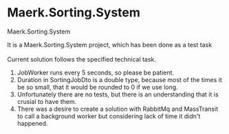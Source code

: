 # Maerk.Sorting.System
Maerk.Sorting.System

It is a Maerk.Sorting.System project, which has been done as a test task
</br>
</br>
Current solution follows the specified technical task.</br>
1. JobWorker runs every 5 seconds, so please be patient.</br>
2. Duration in SortingJobDto is a double type, because most of the times it be so small, that it would be rounded to 0 if we use long.</br>
3. Unfortunately there are no tests, but there is an understanding that it is crusial to have them.</br>
4. There was a desire to create a solution with RabbitMq and MassTransit to call a background worker but considering lack of time it didn't happened.</br>
